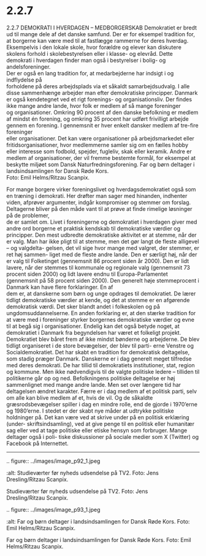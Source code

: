 # 2.2.7

2.2.7 
DEMOKRATI I HVERDAGEN – MEDBORGERSKAB
Demokratiet er bredt ud til mange dele af det danske samfund. Der er for 
eksempel tradition for, at borgerne kan være med til at fastlægge rammerne 
for deres hverdag. Eksempelvis i den lokale skole, hvor forældre og elever kan 
diskutere skolens forhold i skolebestyrelsen eller i klasse- og elevråd. Dette 
demokrati	i	hverdagen	finder	man	også	i	bestyrelser	i	bolig-	og	andelsforeninger.	
Der	er	også	en	lang	tradition	for,	at	medarbejderne	har	indsigt	i	og	indflydelse	på	
forholdene på deres arbejdsplads via et såkaldt samarbejdsudvalg. I alle disse 
sammenhænge arbejder man efter demokratiske principper.
Danmark er også kendetegnet ved et rigt forenings- og organisationsliv. Der 
findes	ikke	mange	andre	lande,	hvor	folk	er	medlem	af	så	mange	foreninger	
og organisationer. Omkring 90 procent af den danske befolkning er medlem af 
mindst én forening, og omkring 35 procent har udført frivilligt arbejde gennem 
en	forening.	I	gennemsnit	er	hver	enkelt	dansker	medlem	af	tre-fire	foreninger	
eller organisationer. Det kan være organisationer på arbejdsmarkedet eller 
fritidsorganisationer, hvor medlemmerne samler sig om en fælles hobby eller 
interesse som fodbold, spejder, fugleliv, skak eller keramik. Andre er medlem 
af organisationer, der vil fremme bestemte formål, for eksempel at beskytte 
miljøet som Dansk Naturfredningsforening.
Far og børn deltager i landsindsamlingen for Dansk Røde Kors.  
Foto: Emil Helms/Ritzau Scanpix.
 
 For mange borgere virker foreningslivet og hverdagsdemokratiet også som en 
træning i demokrati. Her drøfter man sager med hinanden, indhenter viden, 
afprøver argumenter, indgår kompromiser og stemmer om forslag. Deltagerne 
bliver	på	den	måde	vant	til	at	prøve	at	finde	rimelige	løsninger	på	de	problemer,	
de er samlet om. Livet i foreningerne og demokratiet i hverdagen giver med 
andre ord borgerne et praktisk kendskab til demokratiske værdier og principper. 
Den mest udbredte demokratiske aktivitet er at stemme, når der er valg. Man 
har	ikke	pligt	til	at	stemme,	men	det	gør	langt	de	fleste	alligevel	–	og	valgdelta-
gelsen, det vil sige hvor mange med valgret, der stemmer, er ret høj sammen-
liget	med	de	fleste	andre	lande.	Den	er	særligt	høj,	når	der	er	valg	til	Folketinget	
(gennemsnit 86 procent siden år 2000). Den er lidt lavere, når der stemmes til 
kommunale og regionale valg (gennemsnit 73 procent siden 2000) og lidt lavere 
endnu til Europa-Parlamentet (gennemsnit på 58 procent siden 2000).
Den	generelt	høje	stemmeprocent	i	Danmark	kan	have	flere	forklaringer.	En	af	
dem er, at danskerne som børn og unge opdrages til demokratiet. De lærer tidligt 
demokratiske værdier at kende, og det at stemme er en afgørende demokratisk 
værdi. Det sker blandt andet i folkeskolen og på ungdomsuddannelserne. En 
anden forklaring er, at den stærke tradition for at være med i foreninger styrker 
borgernes demokratiske værdier og evne til at begå sig i organisationer. Endelig 
kan det også betyde noget, at demokratiet i Danmark fra begyndelsen har været 
et folkeligt projekt. Demokratiet blev båret frem af ikke mindst bønderne og 
arbejderne. De blev tidligt organiseret i de store bevægelser, der blev til parti-
erne Venstre og Socialdemokratiet. Det har skabt en tradition for demokratisk 
deltagelse, som stadig præger Danmark. Danskerne er i dag generelt meget 
tilfredse med deres demokrati. De har tillid til demokratiets institutioner, stat, 
region og kommune. Men ikke nødvendigvis til de valgte politiske ledere – tilliden 
til politikerne går op og ned.
Befolkningens politiske deltagelse er høj sammenlignet med mange andre 
lande. Men set over længere tid har deltagelsen ændret karakter. Færre er i dag 
medlem af et politisk parti, selv om alle kan blive medlem af et, hvis de vil. Og 
de såkaldte græsrodsbevægelser spiller i dag en mindre rolle, end de gjorde i 
1970’erne og 1980’erne. I stedet er der skabt nye måder at udtrykke politiske 
holdninger på. Det kan være ved at skrive under på en politisk erklæring (under-
skriftsindsamling), ved at give penge til en politisk eller humanitær sag eller ved 
at tage politiske eller etiske hensyn som forbruger. Mange deltager også i poli-
tiske diskussioner på sociale medier som X (Twitter) og Facebook på Internettet.
 
 ---

<!-- Figures extracted from nearby pages -->

.. figure:: ../images/image_p92_1.jpeg

   :alt: Studieværter før nyheds udsendelse på TV2. Foto:	Jens	Dresling/Ritzau Scanpix.

   Studieværter før nyheds udsendelse på TV2. Foto:	Jens	Dresling/Ritzau Scanpix.

.. figure:: ../images/image_p93_1.jpeg

   :alt: Far og børn deltager i landsindsamlingen for Dansk Røde Kors.  Foto: Emil Helms/Ritzau Scanpix.

   Far og børn deltager i landsindsamlingen for Dansk Røde Kors.  Foto: Emil Helms/Ritzau Scanpix.
